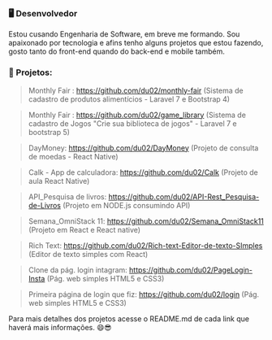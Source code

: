 ### 🖥 Desenvolvedor
Estou cusando Engenharia de Software, em breve me formando. Sou apaixonado por tecnologia e afins tenho alguns projetos que estou fazendo,
gosto tanto do front-end quando do back-end e mobile também.

### 💼 Projetos:

> Monthly Fair : https://github.com/du02/monthly-fair (Sistema de cadastro de produtos alimentícios - Laravel 7 e Bootstrap 4)

> Monthly Fair : https://github.com/du02/game_library (Sistema de cadastro de Jogos "Crie sua biblioteca de jogos" - Laravel 7 e bootstrap 5)

> DayMoney: https://github.com/du02/DayMoney (Projeto de consulta de moedas - React Native)

> Calk - App de calculadora: https://github.com/du02/Calk (Projeto de aula React Native)

> API_Pesquisa de livros: https://github.com/du02/API-Rest_Pesquisa-de-Livros (Projeto em NODE.js consumindo API)

> Semana_OmniStack 11: https://github.com/du02/Semana_OmniStack11 (Projeto em React e React native)

> Rich Text: https://github.com/du02/Rich-text-Editor-de-texto-SImples (Editor de texto simples com React)

> Clone da pág. login intagram: https://github.com/du02/PageLogin-Insta (Pág. web simples HTML5 e CSS3)

> Primeira página de login que fiz: https://github.com/du02/login (Pág. web simples HTML5 e CSS3)

Para mais detalhes dos projetos acesse o README.md de cada link que haverá mais informações. 😄😎
